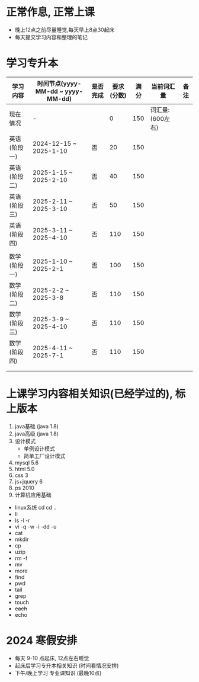 # 正常作息, 正常上课

* 晚上12点之前尽量睡觉,每天早上8点30起床
* 每天提交学习内容和整理的笔记

# 学习专升本

| 学习内容      | 时间节点(yyyy-MM-dd ~ yyyy-MM-dd) | 是否完成 | 要求(分数) | 满分  | 当前词汇量        | 备注 |
|-----------|-------------------------------|------|--------|-----|--------------|----|
| 现在情况      | -                             |      | 0      | 150 | 词汇量: (600左右) |    |
| 英语 (阶段一)  | 2024-12-15 ~ 2025-1-10        | 否    | 20     | 150 |              |    |
| 英语 (阶段二)  | 2025-1-15 ~ 2025-2-10         | 否    | 40     | 150 |              |    |
| 英语 (阶段三)  | 2025-2-11 ~ 2025-3-10         | 否    | 50     | 150 |              |    |
| 英语 (阶段四)  | 2025-3-11 ~ 2025-4-10         | 否    | 110    | 150 |              |    |
|           |                               |      |        |     |              |    |
| 数学  (阶段一) | 2025-1-10  ~ 2025-2-1         | 否    | 100    | 150 |              |    |
| 数学 (阶段二)  | 2025-2-2 ~ 2025-3-8           | 否    | 110    | 150 |              |    |
| 数学 (阶段三)  | 2025-3-9 ~ 2025-4-10          | 否    | 110    | 150 |              |    |
| 数学 (阶段四)  | 2025-4-11 ~ 2025-7-1          | 否    | 110    | 150 |              |    |
|           |                               |      |        |     |              |    |
|           |                               |      |        |     |              |    |

# 上课学习内容相关知识(已经学过的), 标上版本

1. java基础 (java 1.8)
2. java高级 (java 1.8)
3. 设计模式
    * 单例设计模式
    * 简单工厂设计模式
4. mysql 5.6
5. html 5.0
6. css 3
7. js+jquery 6
8. ps 2010
9. 计算机应用基础


* linux系统
  cd cd ..
* ll
* ls -l -r
* vi -q -w -i -dd -u
* cat
* mkdir
* cp
* uzip
* rm -f
* mv
* more
* find
* pwd
* tail
* grep
* touch
* ~~each~~
* echo

# 2024 寒假安排

* 每天 9-10 点起床, 12点左右睡觉
* 起床后学习专升本相关知识 (时间看情况安排)
* 下午/晚上学习 专业课知识 (最晚10点)

